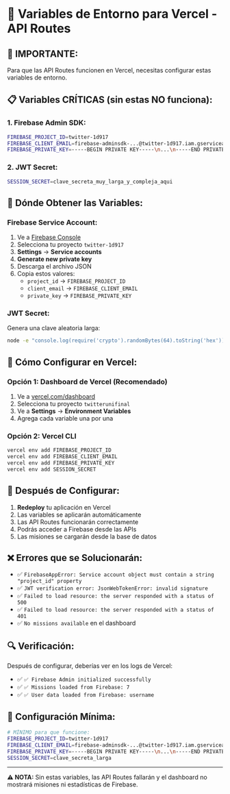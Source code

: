 # 🔑 Variables de Entorno para Vercel - API Routes

## 🚨 **IMPORTANTE:**
Para que las API Routes funcionen en Vercel, necesitas configurar estas variables de entorno.

## 📋 **Variables CRÍTICAS (sin estas NO funciona):**

### **1. Firebase Admin SDK:**
```bash
FIREBASE_PROJECT_ID=twitter-1d917
FIREBASE_CLIENT_EMAIL=firebase-adminsdk-...@twitter-1d917.iam.gserviceaccount.com
FIREBASE_PRIVATE_KEY=-----BEGIN PRIVATE KEY-----\n...\n-----END PRIVATE KEY-----\n
```

### **2. JWT Secret:**
```bash
SESSION_SECRET=clave_secreta_muy_larga_y_compleja_aqui
```

## 📁 **Dónde Obtener las Variables:**

### **Firebase Service Account:**
1. Ve a [Firebase Console](https://console.firebase.google.com)
2. Selecciona tu proyecto `twitter-1d917`
3. **Settings** → **Service accounts**
4. **Generate new private key**
5. Descarga el archivo JSON
6. Copia estos valores:
   - `project_id` → `FIREBASE_PROJECT_ID`
   - `client_email` → `FIREBASE_CLIENT_EMAIL`
   - `private_key` → `FIREBASE_PRIVATE_KEY`

### **JWT Secret:**
Genera una clave aleatoria larga:
```bash
node -e "console.log(require('crypto').randomBytes(64).toString('hex'))"
```

## 🔧 **Cómo Configurar en Vercel:**

### **Opción 1: Dashboard de Vercel (Recomendado)**
1. Ve a [vercel.com/dashboard](https://vercel.com/dashboard)
2. Selecciona tu proyecto `twitterunifinal`
3. Ve a **Settings** → **Environment Variables**
4. Agrega cada variable una por una

### **Opción 2: Vercel CLI**
```bash
vercel env add FIREBASE_PROJECT_ID
vercel env add FIREBASE_CLIENT_EMAIL
vercel env add FIREBASE_PRIVATE_KEY
vercel env add SESSION_SECRET
```

## 🚀 **Después de Configurar:**

1. **Redeploy** tu aplicación en Vercel
2. Las variables se aplicarán automáticamente
3. Las API Routes funcionarán correctamente
4. Podrás acceder a Firebase desde las APIs
5. Las misiones se cargarán desde la base de datos

## ❌ **Errores que se Solucionarán:**

- ✅ `FirebaseAppError: Service account object must contain a string "project_id" property`
- ✅ `JWT verification error: JsonWebTokenError: invalid signature`
- ✅ `Failed to load resource: the server responded with a status of 500`
- ✅ `Failed to load resource: the server responded with a status of 401`
- ✅ `No missions available` en el dashboard

## 🔍 **Verificación:**

Después de configurar, deberías ver en los logs de Vercel:
- ✅ `✅ Firebase Admin initialized successfully`
- ✅ `✅ Missions loaded from Firebase: 7`
- ✅ `✅ User data loaded from Firebase: username`

## 🎯 **Configuración Mínima:**

```bash
# MÍNIMO para que funcione:
FIREBASE_PROJECT_ID=twitter-1d917
FIREBASE_CLIENT_EMAIL=firebase-adminsdk-...@twitter-1d917.iam.gserviceaccount.com
FIREBASE_PRIVATE_KEY=-----BEGIN PRIVATE KEY-----\n...\n-----END PRIVATE KEY-----\n
SESSION_SECRET=clave_secreta_larga
```

---

**⚠️ NOTA:** Sin estas variables, las API Routes fallarán y el dashboard no mostrará misiones ni estadísticas de Firebase.
